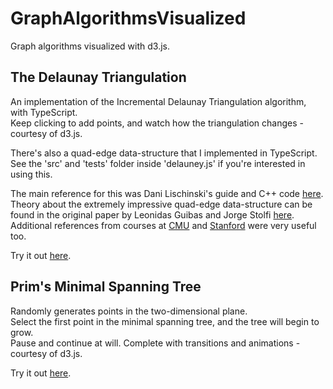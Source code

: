 # GraphAlgorithmsVisualized
Graph algorithms visualized with d3.js.

## The Delaunay Triangulation
An implementation of the Incremental Delaunay Triangulation algorithm, with TypeScript.  
Keep clicking to add points, and watch how the triangulation changes - courtesy of d3.js. 

There's also a quad-edge data-structure that I implemented in TypeScript. See the 'src' and 'tests' folder inside 'delauney.js' if you're interested in using this.
 
The main reference for this was Dani Lischinski's guide and C++ code [here](http://www.karlchenofhell.org/cppswp/lischinski.pdf).  
Theory about the extremely impressive quad-edge data-structure can be found in the original paper by Leonidas Guibas and Jorge Stolfi
[here](http://www.sccg.sk/~samuelcik/dgs/quad_edge.pdf). Additional references from courses at [CMU](https://www.cs.cmu.edu/afs/andrew/scs/cs/15-463/2001/pub/src/a2/quadedge.html#guibas) and [Stanford](http://graphics.stanford.edu/courses/cs348a-17-winter/ReaderNotes/handout31.pdf) were very useful too.

Try it out [here](https://ameya98.github.io/GraphAlgorithmsVisualized/delaunay.js).


## Prim's Minimal Spanning Tree
Randomly generates points in the two-dimensional plane.   
Select the first point in the minimal spanning tree, and the tree will begin to grow.   
Pause and continue at will. Complete with transitions and animations - courtesy of d3.js.  

Try it out [here](https://ameya98.github.io/GraphAlgorithmsVisualized/prim.js).
